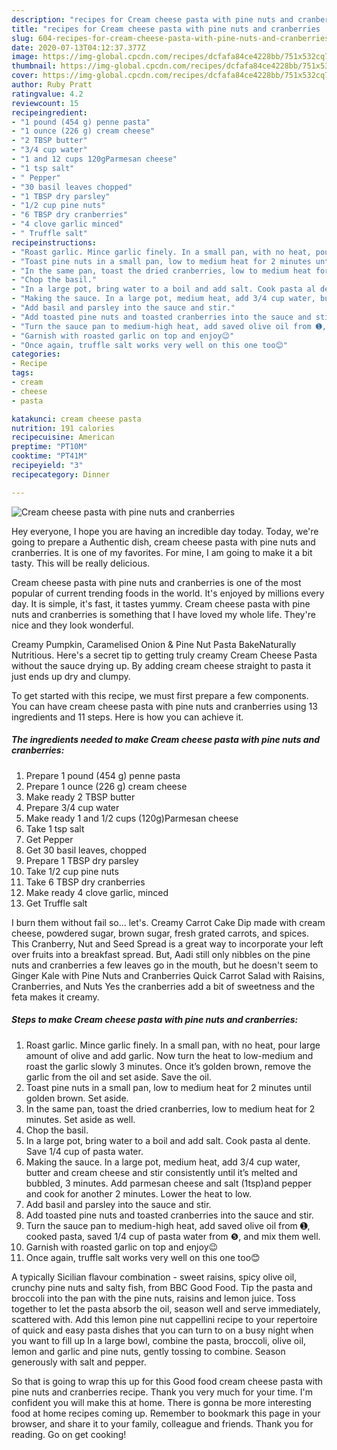 ```yaml
---
description: "recipes for Cream cheese pasta with pine nuts and cranberries | how to make the best Cream cheese pasta with pine nuts and cranberries"
title: "recipes for Cream cheese pasta with pine nuts and cranberries | how to make the best Cream cheese pasta with pine nuts and cranberries"
slug: 604-recipes-for-cream-cheese-pasta-with-pine-nuts-and-cranberries-how-to-make-the-best-cream-cheese-pasta-with-pine-nuts-and-cranberries
date: 2020-07-13T04:12:37.377Z
image: https://img-global.cpcdn.com/recipes/dcfafa84ce4228bb/751x532cq70/cream-cheese-pasta-with-pine-nuts-and-cranberries-recipe-main-photo.jpg
thumbnail: https://img-global.cpcdn.com/recipes/dcfafa84ce4228bb/751x532cq70/cream-cheese-pasta-with-pine-nuts-and-cranberries-recipe-main-photo.jpg
cover: https://img-global.cpcdn.com/recipes/dcfafa84ce4228bb/751x532cq70/cream-cheese-pasta-with-pine-nuts-and-cranberries-recipe-main-photo.jpg
author: Ruby Pratt
ratingvalue: 4.2
reviewcount: 15
recipeingredient:
- "1 pound (454 g) penne pasta"
- "1 ounce (226 g) cream cheese"
- "2 TBSP butter"
- "3/4 cup water"
- "1 and 12 cups 120gParmesan cheese"
- "1 tsp salt"
- " Pepper"
- "30 basil leaves chopped"
- "1 TBSP dry parsley"
- "1/2 cup pine nuts"
- "6 TBSP dry cranberries"
- "4 clove garlic minced"
- " Truffle salt"
recipeinstructions:
- "Roast garlic. Mince garlic finely. In a small pan, with no heat, pour large amount of olive and add garlic. Now turn the heat to low-medium and roast the garlic slowly 3 minutes. Once it’s golden brown, remove the garlic from the oil and set aside. Save the oil."
- "Toast pine nuts in a small pan, low to medium heat for 2 minutes until golden brown. Set aside."
- "In the same pan, toast the dried cranberries, low to medium heat for 2 minutes. Set aside as well."
- "Chop the basil."
- "In a large pot, bring water to a boil and add salt. Cook pasta al dente. Save 1/4 cup of pasta water."
- "Making the sauce. In a large pot, medium heat, add 3/4 cup water, butter and cream cheese and stir consistently until it’s melted and bubbled, 3 minutes. Add parmesan cheese and salt (1tsp)and pepper and cook for another 2 minutes. Lower the heat to low."
- "Add basil and parsley into the sauce and stir."
- "Add toasted pine nuts and toasted cranberries into the sauce and stir."
- "Turn the sauce pan to medium-high heat, add saved olive oil from ➊, cooked pasta, saved 1/4 cup of pasta water from ❺, and mix them well."
- "Garnish with roasted garlic on top and enjoy😉"
- "Once again, truffle salt works very well on this one too😊"
categories:
- Recipe
tags:
- cream
- cheese
- pasta

katakunci: cream cheese pasta 
nutrition: 191 calories
recipecuisine: American
preptime: "PT10M"
cooktime: "PT41M"
recipeyield: "3"
recipecategory: Dinner

---
```



![Cream cheese pasta with pine nuts and cranberries](https://img-global.cpcdn.com/recipes/dcfafa84ce4228bb/751x532cq70/cream-cheese-pasta-with-pine-nuts-and-cranberries-recipe-main-photo.jpg)

Hey everyone, I hope you are having an incredible day today. Today, we're going to prepare a Authentic dish, cream cheese pasta with pine nuts and cranberries. It is one of my favorites. For mine, I am going to make it a bit tasty. This will be really delicious.

Cream cheese pasta with pine nuts and cranberries is one of the most popular of current trending foods in the world. It's enjoyed by millions every day. It is simple, it's fast, it tastes yummy. Cream cheese pasta with pine nuts and cranberries is something that I have loved my whole life. They're nice and they look wonderful.

Creamy Pumpkin, Caramelised Onion &amp; Pine Nut Pasta BakeNaturally Nutritious. Here&#39;s a secret tip to getting truly creamy Cream Cheese Pasta without the sauce drying up. By adding cream cheese straight to pasta it just ends up dry and clumpy.


To get started with this recipe, we must first prepare a few components. You can have cream cheese pasta with pine nuts and cranberries using 13 ingredients and 11 steps. Here is how you can achieve it.

<!--inarticleads1-->

##### The ingredients needed to make Cream cheese pasta with pine nuts and cranberries:

1. Prepare 1 pound (454 g) penne pasta
1. Prepare 1 ounce (226 g) cream cheese
1. Make ready 2 TBSP butter
1. Prepare 3/4 cup water
1. Make ready 1 and 1/2 cups (120g)Parmesan cheese
1. Take 1 tsp salt
1. Get  Pepper
1. Get 30 basil leaves, chopped
1. Prepare 1 TBSP dry parsley
1. Take 1/2 cup pine nuts
1. Take 6 TBSP dry cranberries
1. Make ready 4 clove garlic, minced
1. Get  Truffle salt


I burn them without fail so… let&#39;s. Creamy Carrot Cake Dip made with cream cheese, powdered sugar, brown sugar, fresh grated carrots, and spices. This Cranberry, Nut and Seed Spread is a great way to incorporate your left over fruits into a breakfast spread. But, Aadi still only nibbles on the pine nuts and cranberries a few leaves go in the mouth, but he doesn&#39;t seem to Ginger Kale with Pine Nuts and Cranberries Quick Carrot Salad with Raisins, Cranberries, and Nuts Yes the cranberries add a bit of sweetness and the feta makes it creamy. 

<!--inarticleads2-->

##### Steps to make Cream cheese pasta with pine nuts and cranberries:

1. Roast garlic. Mince garlic finely. In a small pan, with no heat, pour large amount of olive and add garlic. Now turn the heat to low-medium and roast the garlic slowly 3 minutes. Once it’s golden brown, remove the garlic from the oil and set aside. Save the oil.
1. Toast pine nuts in a small pan, low to medium heat for 2 minutes until golden brown. Set aside.
1. In the same pan, toast the dried cranberries, low to medium heat for 2 minutes. Set aside as well.
1. Chop the basil.
1. In a large pot, bring water to a boil and add salt. Cook pasta al dente. Save 1/4 cup of pasta water.
1. Making the sauce. In a large pot, medium heat, add 3/4 cup water, butter and cream cheese and stir consistently until it’s melted and bubbled, 3 minutes. Add parmesan cheese and salt (1tsp)and pepper and cook for another 2 minutes. Lower the heat to low.
1. Add basil and parsley into the sauce and stir.
1. Add toasted pine nuts and toasted cranberries into the sauce and stir.
1. Turn the sauce pan to medium-high heat, add saved olive oil from ➊, cooked pasta, saved 1/4 cup of pasta water from ❺, and mix them well.
1. Garnish with roasted garlic on top and enjoy😉
1. Once again, truffle salt works very well on this one too😊


A typically Sicilian flavour combination - sweet raisins, spicy olive oil, crunchy pine nuts and salty fish, from BBC Good Food. Tip the pasta and broccoli into the pan with the pine nuts, raisins and lemon juice. Toss together to let the pasta absorb the oil, season well and serve immediately, scattered with. Add this lemon pine nut cappellini recipe to your repertoire of quick and easy pasta dishes that you can turn to on a busy night when you want to fill up In a large bowl, combine the pasta, broccoli, olive oil, lemon and garlic and pine nuts, gently tossing to combine. Season generously with salt and pepper. 

So that is going to wrap this up for this Good food cream cheese pasta with pine nuts and cranberries recipe. Thank you very much for your time. I'm confident you will make this at home. There is gonna be more interesting food at home recipes coming up. Remember to bookmark this page in your browser, and share it to your family, colleague and friends. Thank you for reading. Go on get cooking!
